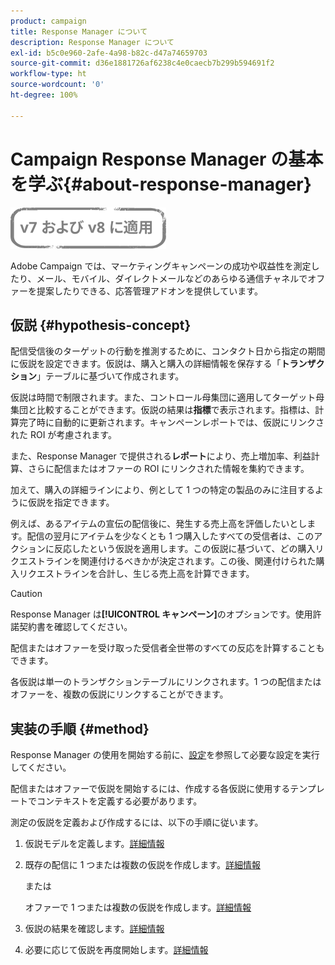 ```yaml
---
product: campaign
title: Response Manager について
description: Response Manager について
exl-id: b5c0e960-2afe-4a98-b82c-d47a74659703
source-git-commit: d36e1881726af6238c4e0caecb7b299b594691f2
workflow-type: ht
source-wordcount: '0'
ht-degree: 100%

---
```


# Campaign Response Manager の基本を学ぶ{#about-response-manager}

![](../../assets/common.svg)

Adobe Campaign では、マーケティングキャンペーンの成功や収益性を測定したり、メール、モバイル、ダイレクトメールなどのあらゆる通信チャネルでオファーを提案したりできる、応答管理アドオンを提供しています。

## 仮説 {#hypothesis-concept}

配信受信後のターゲットの行動を推測するために、コンタクト日から指定の期間に仮説を設定できます。仮説は、購入と購入の詳細情報を保存する「**トランザクション**」テーブルに基づいて作成されます。

仮説は時間で制限されます。また、コントロール母集団に適用してターゲット母集団と比較することができます。仮説の結果は&#x200B;**指標**&#x200B;で表示されます。指標は、計算完了時に自動的に更新されます。キャンペーンレポートでは、仮説にリンクされた ROI が考慮されます。

また、Response Manager で提供される&#x200B;**レポート**&#x200B;により、売上増加率、利益計算、さらに配信またはオファーの ROI にリンクされた情報を集約できます。

加えて、購入の詳細ラインにより、例として 1 つの特定の製品のみに注目するように仮説を指定できます。

例えば、あるアイテムの宣伝の配信後に、発生する売上高を評価したいとします。配信の翌月にアイテムを少なくとも 1 つ購入したすべての受信者は、このアクションに反応したという仮説を適用します。この仮説に基づいて、どの購入リクエストラインを関連付けるべきかが決定されます。この後、関連付けられた購入リクエストラインを合計し、生じる売上高を計算できます。

>[!CAUTION]
>
>Response Manager は&#x200B;**[!UICONTROL キャンペーン]**&#x200B;のオプションです。使用許諾契約書を確認してください。

配信またはオファーを受け取った受信者全世帯のすべての反応を計算することもできます。

各仮説は単一のトランザクションテーブルにリンクされます。1 つの配信またはオファーを、複数の仮説にリンクすることができます。

## 実装の手順 {#method}

Response Manager の使用を開始する前に、[設定](configuration.md)を参照して必要な設定を実行してください。

配信またはオファーで仮説を開始するには、作成する各仮説に使用するテンプレートでコンテキストを定義する必要があります。

測定の仮説を定義および作成するには、以下の手順に従います。

1. 仮説モデルを定義します。[詳細情報](hypothesis-templates.md#creating-a-hypothesis-model)
1. 既存の配信に 1 つまたは複数の仮説を作成します。[詳細情報](creating-hypotheses.md#referencing-a-hypothesis-in-a-campaign-delivery)

   または

   オファーで 1 つまたは複数の仮説を作成します。[詳細情報](creating-hypotheses.md#creating-a-hypothesis-on-an-offer)

1. 仮説の結果を確認します。[詳細情報](hypothesis-tracking.md)
1. 必要に応じて仮説を再度開始します。[詳細情報](creating-hypotheses.md#creating-a-hypothesis-on-the-fly-on-a-delivery)
